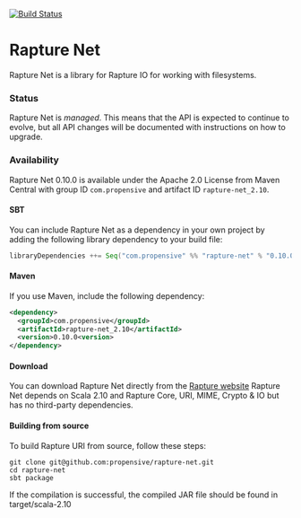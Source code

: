 [![Build Status](https://travis-ci.org/propensive/rapture-net.png?branch=master)](https://travis-ci.org/propensive/rapture-net)

# Rapture Net

Rapture Net is a library for Rapture IO for working with filesystems.

### Status

Rapture Net is *managed*. This means that the API is expected to continue to evolve, but all API changes will be documented with instructions on how to upgrade.

### Availability

Rapture Net 0.10.0 is available under the Apache 2.0 License from Maven Central with group ID `com.propensive` and artifact ID `rapture-net_2.10`.

#### SBT

You can include Rapture Net as a dependency in your own project by adding the following library dependency to your build file:

```scala
libraryDependencies ++= Seq("com.propensive" %% "rapture-net" % "0.10.0")
```

#### Maven

If you use Maven, include the following dependency:

```xml
<dependency>
  <groupId>com.propensive</groupId>
  <artifactId>rapture-net_2.10</artifactId>
  <version>0.10.0<version>
</dependency>
```

#### Download

You can download Rapture Net directly from the [Rapture website](http://rapture.io/)
Rapture Net depends on Scala 2.10 and Rapture Core, URI, MIME, Crypto & IO but has no third-party dependencies.

#### Building from source

To build Rapture URI from source, follow these steps:

```
git clone git@github.com:propensive/rapture-net.git
cd rapture-net
sbt package
```

If the compilation is successful, the compiled JAR file should be found in target/scala-2.10
